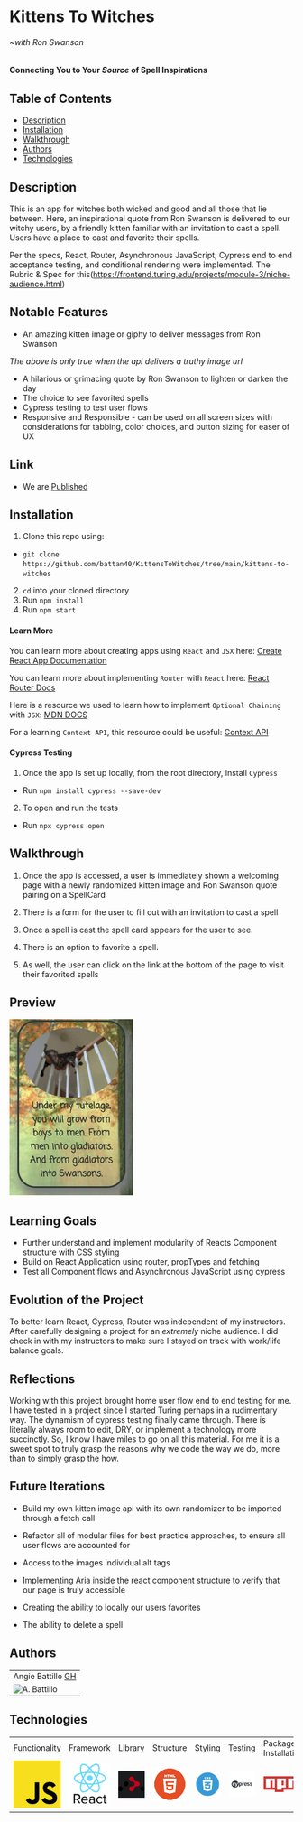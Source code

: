 # Kittens To Witches
###### *~with Ron Swanson*
#### Connecting You to Your *Source* of Spell Inspirations


## Table of Contents
* [Description](#description)
* [Installation](#installation)
* [Walkthrough](#walkthrough)
* [Authors](#authors)
* [Technologies](#technologies)

## Description

This is an app for witches both wicked and good and all those that lie between.  Here, an inspirational quote from Ron Swanson is delivered to our witchy users, by a friendly kitten familiar with an invitation to cast a spell. Users have a place to cast and favorite their spells.

Per the specs, React, Router, Asynchronous JavaScript, Cypress end to end acceptance testing, and conditional rendering were implemented. The Rubric & Spec for this(https://frontend.turing.edu/projects/module-3/niche-audience.html)

## Notable Features

* An amazing kitten image or giphy to deliver messages from Ron Swanson

 *The above is only true when the api delivers a truthy image url*

* A hilarious or grimacing quote by Ron Swanson to lighten or darken the day
* The choice to see favorited spells
* Cypress testing to test user flows
* Responsive and Responsible - can be used on all screen sizes with considerations for tabbing, color choices, and button sizing for easer of UX

## Link

* We are [Published](HeadToToe.surge.sh)

## Installation

1. Clone this repo using:
  * `git clone`  `https://github.com/battan40/KittensToWitches/tree/main/kittens-to-witches`
2. `cd` into your cloned directory
3. Run `npm install`
4. Run `npm start`

#### Learn More

You can learn more about creating apps using `React` and `JSX` here: [Create React App Documentation](https://create-react-app.dev/docs/getting-started/)

You can learn more about implementing `Router` with `React` here: [React Router Docs](https://reactrouter.com/)

Here is a resource we used to learn how to implement `Optional Chaining` with `JSX`: [MDN DOCS](https://developer.mozilla.org/en-US/docs/Web/JavaScript/Reference/Operators/Optional_chaining)

For a learning `Context API`, this resource could be useful: [Context API](https://www.youtube.com/watch?v=v1s_rbZbqQI)


#### Cypress Testing

1. Once the app is set up locally, from the root directory, install `Cypress`
  * Run `npm install cypress --save-dev`
2. To open and run the tests
  * Run `npx cypress open`

## Walkthrough

1. Once the app is accessed, a user is immediately shown a welcoming page with a newly randomized kitten image and Ron Swanson quote pairing on a SpellCard

2. There is a form for the user to fill out with an invitation to cast a spell

3. Once a spell is cast the spell card appears for the user to see.

4. There is an option to favorite a spell.

5. As well, the user can click on the link at the bottom of the page to visit their favorited spells

## Preview

![Swansons](./src/assets/boys-men-swansons.png?raw=true)

## Learning Goals

* Further understand and implement modularity of Reacts Component structure with CSS styling
* Build on React Application using router, propTypes and fetching
* Test all Component flows and Asynchronous JavaScript using cypress

## Evolution of the Project

To better learn React, Cypress, Router was independent of my instructors. After carefully designing a project for an *extremely* niche audience. I did check in with my instructors to make sure I stayed on track with work/life balance goals.

## Reflections

Working with this project brought home user flow end to end testing for me. I have tested in a project since I started Turing perhaps in a rudimentary way.  The dynamism of cypress testing finally came through. There is literally always room to edit, DRY, or implement a technology more succinctly.  So, I know I have miles to go on all this material.  For me it is a sweet spot to truly grasp the reasons why we code the way we do, more than to simply grasp the how.

## Future Iterations

* Build my own kitten image api with its own randomizer to be imported through a fetch call

* Refactor all of modular files for best practice approaches, to ensure all user flows are accounted for

* Access to the images individual alt tags

* Implementing Aria inside the react component structure to verify that our page is truly accessible

* Creating the ability to locally our users favorites

* The ability to delete a spell

## Authors

<table>
    <tr>
        <td> Angie Battillo <a href="https://github.com/battan40">GH</td>
    </tr>
    </tr>
        <td><img src="https://avatars.githubusercontent.com/u/58871312?v=4" alt="A. Battillo" width="125" height="auto" /></td>
    </tr>
</table>

## Technologies

<table>
    <tr>
        <td>Functionality</td>
        <td>Framework</td>
        <td>Library</td>
        <td>Structure</td>
        <td>Styling</td>
        <td>Testing</td>
        <td>Package Installation</td>
    </tr>
    </tr>
        <td><img src="./src/assets/js-icon.png" alt="javascript" width="100" height="auto" /></td>
        <td><img src="./src/assets/reactjs-logo.jpeg" alt="react" width="100" height="auto" /></td>
          <td><img src="./src/assets/router-icon.png" alt="router" width="100" height="auto" /></td>
        <td><img src="./src/assets/html-logo.png" alt="html" width="100" height="auto" /></td>
        <td><img src="./src/assets/css-logo.png" alt="css" width="100" height="auto" /></td>
        <td><img src="./src/assets/cypress-logo.jpeg" alt="cypress" width="100" height="auto" /></td>
        <td><img src="./src/assets/npm.png" alt="npm" width="100" height="auto" /></td>
    </tr>
</table>
